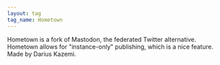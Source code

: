 ```yaml
---
layout: tag
tag_name: Hometown
---
```


Hometown is a fork of Mastodon, the federated Twitter alternative. Hometown allows for "instance-only" publishing, which is a nice feature. Made by Darius Kazemi.
